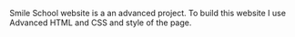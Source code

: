 Smile School website is a an advanced project. To build this website I use Advanced HTML and CSS and style of the page.
